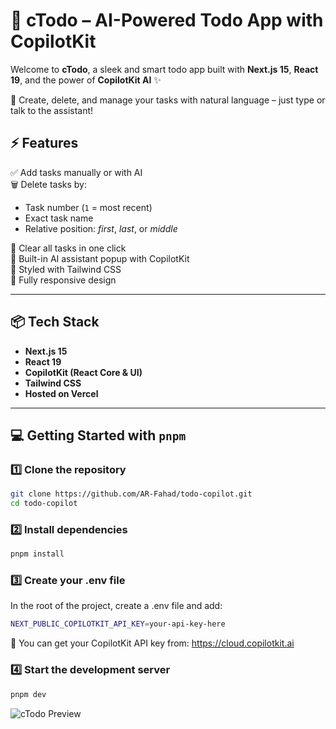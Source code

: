 # 🧠 cTodo – AI-Powered Todo App with CopilotKit

Welcome to **cTodo**, a sleek and smart todo app built with **Next.js 15**, **React 19**, and the power of **CopilotKit AI** ✨

🚀 Create, delete, and manage your tasks with natural language – just type or talk to the assistant!

## ⚡ Features

✅ Add tasks manually or with AI  
🗑️ Delete tasks by:

- Task number (`1` = most recent)
- Exact task name
- Relative position: _first_, _last_, or _middle_

🧹 Clear all tasks in one click  
💬 Built-in AI assistant popup with CopilotKit  
🎨 Styled with Tailwind CSS  
📱 Fully responsive design

---

## 📦 Tech Stack

- **Next.js 15**
- **React 19**
- **CopilotKit (React Core & UI)**
- **Tailwind CSS**
- **Hosted on Vercel**

---

## 💻 Getting Started with `pnpm`

### 1️⃣ Clone the repository

```bash
git clone https://github.com/AR-Fahad/todo-copilot.git
cd todo-copilot
```

### 2️⃣ Install dependencies

```bash
pnpm install
```

### 3️⃣ Create your .env file

In the root of the project, create a .env file and add:

```bash
NEXT_PUBLIC_COPILOTKIT_API_KEY=your-api-key-here
```

🔑 You can get your CopilotKit API key from: https://cloud.copilotkit.ai

### 4️⃣ Start the development server

```bash
pnpm dev
```

![cTodo Preview]()
